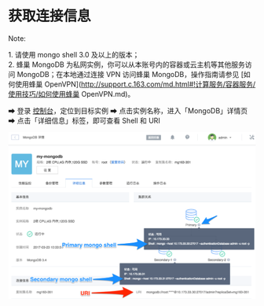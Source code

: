 # 获取连接信息

<span>Note:</span><div class="alertContent">1. 请使用 mongo shell 3.0 及以上的版本；<br>2. 蜂巢 MongoDB 为私网实例，你可以从本账号内的容器或云主机等其他服务访问 MongoDB；在本地通过连接 VPN 访问蜂巢 MongoDB，操作指南请参见 [如何使用蜂巢 OpenVPN](http://support.c.163.com/md.html#!计算服务/容器服务/使用技巧/如何使用蜂巢 OpenVPN.md)。</div>


➡ 登录 [控制台](https://c.163.com/dashboard#/m/mongodb/)，定位到目标实例
➡ 点击实例名称，进入「MongoDB」详情页
➡ 点击「详细信息」标签，即可查看 Shell 和 URI

![](../../image/使用指南-连接实例-获取连接信息.png)